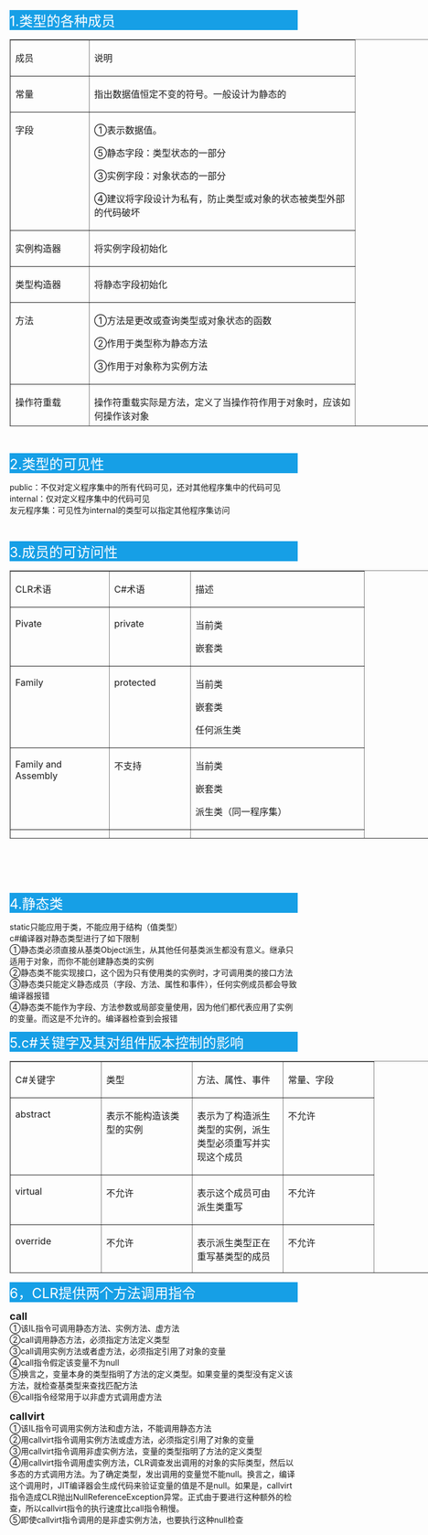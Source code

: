 <p style="background-color: #169fe6;"><span style="font-size: 18pt; color: #ffffff;">1.类型的各种成员</span></p>
<table style="height: 677px; width: 803px;" border="1" cellspacing="0" cellpadding="0">
<tbody>
<tr>
<td valign="top" width="121">
<p>成员</p>
</td>
<td valign="top" width="448">
<p>说明</p>
</td>
</tr>
<tr>
<td valign="top" width="121">
<p>常量</p>
</td>
<td valign="top" width="448">
<p>指出数据值恒定不变的符号。一般设计为静态的</p>
</td>
</tr>
<tr>
<td valign="top" width="121">
<p>字段</p>
</td>
<td valign="top" width="448">
<p>①表示数据值。</p>
<p>⑤静态字段：类型状态的一部分</p>
<p>③实例字段：对象状态的一部分</p>
<p>④建议将字段设计为私有，防止类型或对象的状态被类型外部的代码破坏</p>
</td>
</tr>
<tr>
<td valign="top" width="121">
<p>实例构造器</p>
</td>
<td valign="top" width="448">
<p>将实例字段初始化</p>
</td>
</tr>
<tr>
<td valign="top" width="121">
<p>类型构造器</p>
</td>
<td valign="top" width="448">
<p>将静态字段初始化</p>
</td>
</tr>
<tr>
<td valign="top" width="121">
<p>方法</p>
</td>
<td valign="top" width="448">
<p>①方法是更改或查询类型或对象状态的函数</p>
<p>②作用于类型称为静态方法</p>
<p>③作用于对象称为实例方法</p>
</td>
</tr>
<tr>
<td valign="top" width="121">
<p>操作符重载</p>
</td>
<td valign="top" width="448">
<p>操作符重载实际是方法，定义了当操作符作用于对象时，应该如何操作该对象</p>
</td>
</tr>
<tr>
<td valign="top" width="121">
<p>转换操作符</p>
</td>
<td valign="top" width="448">
<p>定义如何隐式或显示将对象重一种类型转型为另一种类型</p>
</td>
</tr>
<tr>
<td valign="top" width="121">
<p>属性</p>
</td>
<td valign="top" width="448">
<p>①用简单的字段风格的语法设置或查询类型或对象的状态</p>
<p>②作用于类型称为静态属性</p>
<p>③作用于对象称为实例属性</p>
</td>
</tr>
<tr>
<td valign="top" width="121">
<p>事件</p>
</td>
<td valign="top" width="448">
<p>①静态事件允许类型向一个或多个静态或实例方法发送通知</p>
<p>②实例事件允许想一个或多个静态或实例方法发送通知</p>
</td>
</tr>
<tr>
<td valign="top" width="121">
<p>类型</p>
</td>
<td valign="top" width="448">
<p>类型可以定义其他嵌套类型。通常用这个方法将大的、复杂的类型分解成更小的构建单元以简化实现</p>
</td>
</tr>
</tbody>
</table>
<p>&nbsp;</p>
<p style="background-color: #169fe6;"><span style="font-size: 18pt; color: #ffffff;">2.类型的可见性</span></p>
<p>public：不仅对定义程序集中的所有代码可见，还对其他程序集中的代码可见<br />internal：仅对定义程序集中的代码可见<br />友元程序集：可见性为internal的类型可以指定其他程序集访问</p>
<p>&nbsp;</p>
<p style="background-color: #169fe6;"><span style="font-size: 18pt; color: #ffffff;">3.成员的可访问性</span></p>
<table style="height: 469px; width: 905px;" border="1" cellspacing="0" cellpadding="0">
<tbody>
<tr>
<td valign="top" width="156">
<p>CLR术语</p>

</td>
<td valign="top" width="125">
<p>C#术语</p>

</td>
<td valign="top" width="287">
<p>描述</p>

</td>

</tr>
<tr>
<td valign="top" width="156">
<p>Pivate</p>

</td>
<td valign="top" width="125">
<p>private</p>

</td>
<td valign="top" width="287">
<p>当前类</p>
<p>嵌套类</p>

</td>

</tr>
<tr>
<td valign="top" width="156">
<p>Family</p>

</td>
<td valign="top" width="125">
<p>protected</p>

</td>
<td valign="top" width="287">
<p>当前类</p>
<p>嵌套类</p>
<p>任何派生类</p>

</td>

</tr>
<tr>
<td valign="top" width="156">
<p>Family and Assembly</p>

</td>
<td valign="top" width="125">
<p>不支持</p>

</td>
<td valign="top" width="287">
<p>当前类</p>
<p>嵌套类</p>
<p>派生类（同一程序集）</p>

</td>

</tr>
<tr>
<td valign="top" width="156">
<p>Assembly</p>

</td>
<td valign="top" width="125">
<p>internal</p>

</td>
<td valign="top" width="287">
<p>当前程序集</p>

</td>

</tr>
<tr>
<td valign="top" width="156">
<p>Family or Assembly</p>

</td>
<td valign="top" width="125">
<p>protected internal</p>

</td>
<td valign="top" width="287">
<p>嵌套类</p>
<p>任何派生类</p>
<p>当前程序集</p>

</td>

</tr>
<tr>
<td valign="top" width="156">
<p>Public</p>

</td>
<td valign="top" width="125">
<p>public</p>

</td>
<td valign="top" width="287">
<p>任何程序集的任何方法访问</p>

</td>

</tr>

</tbody>

</table>
<p><br /><br /></p>
<p><br />            </p>
<p style="background-color: #169fe6;"><span style="font-size: 18pt; color: #ffffff;">4.静态类</span></p>
<p>static只能应用于类，不能应用于结构（值类型）<br />c#编译器对静态类型进行了如下限制<br />①静态类必须直接从基类Object派生，从其他任何基类派生都没有意义。继承只适用于对象，而你不能创建静态类的实例<br />②静态类不能实现接口，这个因为只有使用类的实例时，才可调用类的接口方法<br />③静态类只能定义静态成员（字段、方法、属性和事件），任何实例成员都会导致编译器报错<br />④静态类不能作为字段、方法参数或局部变量使用，因为他们都代表应用了实例的变量。而这是不允许的。编译器检查到会报错</p>
<p style="background-color: #169fe6;"><span style="font-size: 18pt; color: #ffffff;">5.c#关键字及其对组件版本控制的影响</span></p>
<table style="height: 371px; width: 788px;" border="1" cellspacing="0" cellpadding="0">
<tbody>
<tr>
<td valign="top" width="142">
<p>C#关键字</p>


</td>
<td valign="top" width="142">
<p>类型</p>


</td>
<td valign="top" width="142">
<p>方法、属性、事件</p>


</td>
<td valign="top" width="142">
<p>常量、字段</p>


</td>


</tr>
<tr>
<td valign="top" width="142">
<p>abstract</p>


</td>
<td valign="top" width="142">
<p>表示不能构造该类型的实例</p>


</td>
<td valign="top" width="142">
<p>表示为了构造派生类型的实例，派生类型必须重写并实现这个成员</p>


</td>
<td valign="top" width="142">
<p>不允许</p>


</td>


</tr>
<tr>
<td valign="top" width="142">
<p>virtual</p>


</td>
<td valign="top" width="142">
<p>不允许</p>


</td>
<td valign="top" width="142">
<p>表示这个成员可由派生类重写</p>


</td>
<td valign="top" width="142">
<p>不允许</p>


</td>


</tr>
<tr>
<td valign="top" width="142">
<p>override</p>


</td>
<td valign="top" width="142">
<p>不允许</p>


</td>
<td valign="top" width="142">
<p>表示派生类型正在重写基类型的成员</p>


</td>
<td valign="top" width="142">
<p>不允许</p>


</td>


</tr>
<tr>
<td valign="top" width="142">
<p>sealed</p>


</td>
<td valign="top" width="142">
<p>表示该类型不能用作基类型</p>


</td>
<td valign="top" width="142">
<p>表示这个成员不能被派生类型重写，只能将该关键字应用于重写虚方法的方法</p>


</td>
<td valign="top" width="142">
<p>不允许</p>


</td>


</tr>
<tr>
<td valign="top" width="142">
<p>new</p>


</td>
<td colspan="3" valign="top" width="426">
<p>应用于嵌套类型、方法、属性、事件、常量或字段时，表示该成员与基类中相似的成员无任何关系</p>


</td>


</tr>


</tbody>


</table>
<p style="background-color: #169fe6;"><span style="font-size: 18pt; color: #ffffff;">6，CLR提供两个方法调用指令</span></p>
<p><strong><span style="font-size: 18px;">call</span></strong><br />①该IL指令可调用静态方法、实例方法、虚方法<br />②call调用静态方法，必须指定方法定义类型<br />③call调用实例方法或者虚方法，必须指定引用了对象的变量<br />④call指令假定该变量不为null<br />⑤换言之，变量本身的类型指明了方法的定义类型。如果变量的类型没有定义该方法，就检查基类型来查找匹配方法<br />⑥call指令经常用于以非虚方式调用虚方法</p>
<p><strong><span style="font-size: 18px;">callvirt</span></strong><br />①该IL指令可调用实例方法和虚方法，不能调用静态方法<br />②用callvirt指令调用实例方法或虚方法，必须指定引用了对象的变量<br />③用callvirt指令调用非虚实例方法，变量的类型指明了方法的定义类型<br />④用callvirt指令调用虚实例方法，CLR调查发出调用的对象的实际类型，然后以多态的方式调用方法。为了确定类型，发出调用的变量觉不能null。换言之，编译这个调用时，JIT编译器会生成代码来验证变量的值是不是null。如果是，callvirt指令造成CLR抛出NullReferenceException异常。正式由于要进行这种额外的检查，所以callvirt指令的执行速度比call指令稍慢。<br />⑤即使callvirt指令调用的是非虚实例方法，也要执行这种null检查</p>
<p>&nbsp;</p>